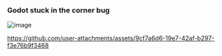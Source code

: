 ### Godot stuck in the corner bug

![image](https://github.com/user-attachments/assets/61a0cccd-89ee-4d51-80c1-3843ef5facae)


https://github.com/user-attachments/assets/9cf7a6d6-19e7-42af-b297-f3e76b9f3468

